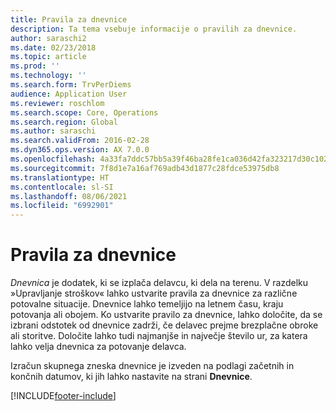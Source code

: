 ```yaml
---
title: Pravila za dnevnice
description: Ta tema vsebuje informacije o pravilih za dnevnice.
author: saraschi2
ms.date: 02/23/2018
ms.topic: article
ms.prod: ''
ms.technology: ''
ms.search.form: TrvPerDiems
audience: Application User
ms.reviewer: roschlom
ms.search.scope: Core, Operations
ms.search.region: Global
ms.author: saraschi
ms.search.validFrom: 2016-02-28
ms.dyn365.ops.version: AX 7.0.0
ms.openlocfilehash: 4a33fa7ddc57bb5a39f46ba28fe1ca036d42fa323217d30c102b723439f121ff
ms.sourcegitcommit: 7f8d1e7a16af769adb43d1877c28fdce53975db8
ms.translationtype: HT
ms.contentlocale: sl-SI
ms.lasthandoff: 08/06/2021
ms.locfileid: "6992901"
---
```

# <a name="per-diem-rules"></a>Pravila za dnevnice

*Dnevnica* je dodatek, ki se izplača delavcu, ki dela na terenu. V razdelku »Upravljanje stroškov« lahko ustvarite pravila za dnevnice za različne potovalne situacije. Dnevnice lahko temeljijo na letnem času, kraju potovanja ali obojem. Ko ustvarite pravilo za dnevnice, lahko določite, da se izbrani odstotek od dnevnice zadrži, če delavec prejme brezplačne obroke ali storitve. Določite lahko tudi najmanjše in največje število ur, za katera lahko velja dnevnica za potovanje delavca.

Izračun skupnega zneska dnevnice je izveden na podlagi začetnih in končnih datumov, ki jih lahko nastavite na strani **Dnevnice**.


[!INCLUDE[footer-include](../includes/footer-banner.md)]